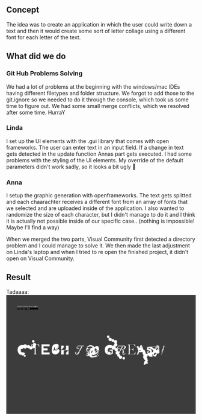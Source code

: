 ## Concept 

The idea was to create an application in which the user could write down a text and then it would create some sort of letter collage using a different font for each letter of the text. 

## What did we do 

### Git Hub Problems Solving 

We had a lot of problems at the beginning with the windows/mac IDEs having different filetypes and folder structure. We forgot to add those to the git.ignore so we needed to do it through the console, which took us some time to figure out. We had some small merge conflicts, which we resolved after some time. HurraY

### Linda
I set up the UI elements with the .gui library that comes with open frameworks. The user can enter text in an input field. If a change in text gets detected in the update function Annas part gets executed.
I had some problems with the styling of the UI elements. My override of the default parameters didn't work sadly, so it looks a bit ugly 🥲  
### Anna 
I setup the graphic generation with openframeworks. The text gets splitted and each chaarachter receives a different font from an array of fonts that we selected and are uploaded inside of the application. 
I also wanted to randomize the size of each character, but I didn't manage to do it and I think it is actually not possible inside of our specific case..  (nothing is impossible! Maybe I'll find a way)

When we merged the two parts, Visual Community first detected a directory problem and I could manage to solve it. We then made the last adjustment on Linda's laptop and when I tried to re open the finished project, it didn't open on Visual Community. 

## Result 
Tadaaaa: 
![alt text](<Bildschirmfoto 2024-06-18 um 13.27.51.png>)